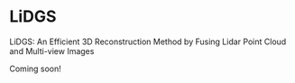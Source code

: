 # LiDGS
LiDGS: An Efficient 3D Reconstruction Method by Fusing Lidar Point Cloud and Multi-view Images


Coming soon!
